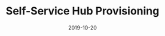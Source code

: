 ---
title: Self-Service Hub Provisioning
date: 2019-10-20
company: Autodesk
byline: Simplified internal development workflows through an intuitive self-service portal that accelerates team innovation cycles
tags: [portfolio]
has_writeup: false
--- 